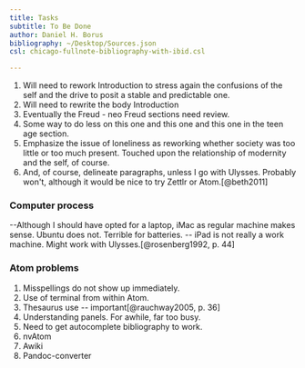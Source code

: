 ```yaml
---
title: Tasks
subtitle: To Be Done
author: Daniel H. Borus
bibliography: ~/Desktop/Sources.json
csl: chicago-fullnote-bibliography-with-ibid.csl

---
```



1. Will need to rework Introduction to stress again the confusions of the self and the drive to posit a stable and predictable one.
2. Will need to rewrite the body Introduction
3. Eventually the Freud - neo Freud sections need review.
4. Some way to do less on this one and this one and this one in the teen age section.
5. Emphasize the issue of loneliness as reworking whether society was too little or too much present. Touched upon the relationship of modernity and the self, of course.
5. And, of course, delineate paragraphs, unless I go with Ulysses. Probably won't, although it would be nice to try Zettlr or Atom.[@beth2011]

### Computer process

--Although I should have opted for a laptop, iMac as regular machine makes sense. Ubuntu does not. Terrible for batteries. -- iPad is not really a work machine. Might work with Ulysses.[@rosenberg1992, p. 44]

### Atom problems

1. Misspellings do not show up immediately.
2. Use of terminal from within Atom.
3. Thesaurus use -- important[@rauchway2005, p. 36]
4. Understanding panels. For awhile, far too busy.
5. Need to get autocomplete bibliography to work.
6. nvAtom
7. Awiki
8. Pandoc-converter
